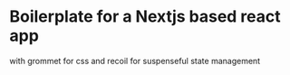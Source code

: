 # Boilerplate for a Nextjs based react app
with grommet for css and recoil for suspenseful state management

